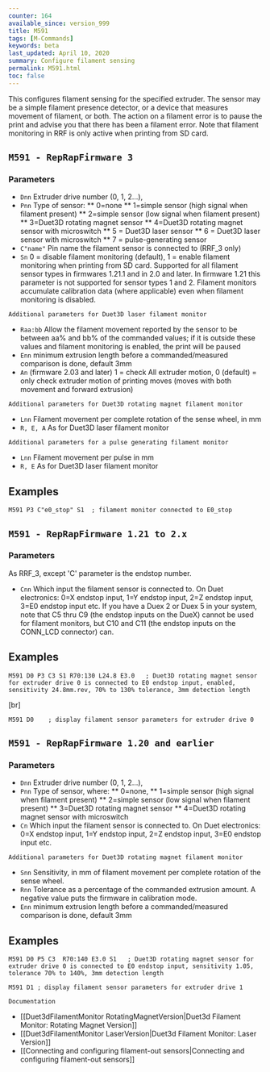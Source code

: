 ```yaml
---
counter: 164
available_since: version_999
title: M591
tags: [M-Commands] 
keywords: beta 
last_updated: April 10, 2020 
summary: Configure filament sensing 
permalink: M591.html
toc: false 
---
```



This configures filament sensing for the specified extruder. The sensor may be a simple filament presence detector, or a device that measures movement of filament, or both. The action on a filament error is to pause the print and advise you that there has been a filament error. Note that filament monitoring in RRF is only active when printing from SD card.

## ` M591 - RepRapFirmware 3  ` 

### Parameters

* `Dnn` Extruder drive number (0, 1, 2...),
* `Pnn` Type of sensor: 
** 0=none
** 1=simple sensor (high signal when filament present)
** 2=simple sensor (low signal when filament present)
** 3=Duet3D rotating magnet sensor
** 4=Duet3D rotating magnet sensor with microswitch
** 5 = Duet3D laser sensor
** 6 = Duet3D laser sensor with microswitch
** 7 = pulse-generating sensor
* `C"name"` Pin name the filament sensor is connected to (RRF_3 only)
* `Sn` 0 = disable filament monitoring (default), 1 = enable filament monitoring when printing from SD card. Supported for all filament sensor types in firmwares 1.21.1 and in 2.0 and later. In firmware 1.21 this parameter is not supported for sensor types 1 and 2. Filament monitors accumulate calibration data (where applicable) even when filament monitoring is disabled.

`Additional parameters for Duet3D laser filament monitor`

* `Raa:bb` Allow the filament movement reported by the sensor to be between aa% and bb% of the commanded values; if it is outside these values and filament monitoring is enabled, the print will be paused
* `Enn` minimum extrusion length before a commanded/measured comparison is done, default 3mm
* `An` (firmware 2.03 and later) 1 = check All extruder motion, 0 (default) = only check extruder motion of printing moves (moves with both movement and forward extrusion)

`Additional parameters for Duet3D rotating magnet filament monitor`

* `Lnn` Filament movement per complete rotation of the sense wheel, in mm
* `R, E, A` As for Duet3D laser filament monitor

`Additional parameters for a pulse generating filament monitor`

* `Lnn` Filament movement per pulse in mm
* `R, E` As for Duet3D laser filament monitor

## Examples

```
M591 P3 C"e0_stop" S1  ; filament monitor connected to E0_stop
```

## ` M591 - RepRapFirmware 1.21 to 2.x  ` 

### Parameters

As RRF_3, except 'C' parameter is the endstop number.

* `Cnn` Which input the filament sensor is connected to. On Duet electronics:  0=X endstop input, 1=Y endstop input, 2=Z endstop input, 3=E0 endstop input etc. If you have a Duex 2 or Duex 5 in your system, note that C5 thru C9 (the endstop inputs on the DueX) cannot be used for filament monitors, but C10 and C11 (the endstop inputs on the CONN_LCD connector) can.

## Examples

```
M591 D0 P3 C3 S1 R70:130 L24.8 E3.0   ; Duet3D rotating magnet sensor for extruder drive 0 is connected to E0 endstop input, enabled, sensitivity 24.8mm.rev, 70% to 130% tolerance, 3mm detection length
```

[br]

```
M591 D0    ; display filament sensor parameters for extruder drive 0
```

## ` M591 - RepRapFirmware 1.20 and earlier  ` 

### Parameters

* `Dnn` Extruder drive number (0, 1, 2...),
* `Pnn` Type of sensor, where: 
** 0=none, 
** 1=simple sensor (high signal when filament present)
** 2=simple sensor (low signal when filament present)
** 3=Duet3D rotating magnet sensor
** 4=Duet3D rotating magnet sensor with microswitch
* `Cn` Which input the filament sensor is connected to. On Duet electronics: 0=X endstop input, 1=Y endstop input, 2=Z endstop input, 3=E0 endstop input etc.

`Additional parameters for Duet3D rotating magnet filament monitor`

* `Snn` Sensitivity, in mm of filament movement per complete rotation of the sense wheel.  
* `Rnn` Tolerance as a percentage of the commanded extrusion amount. A negative value puts the firmware in calibration mode.
* `Enn` minimum extrusion length before a commanded/measured comparison is done, default 3mm

## Examples

```
M591 D0 P5 C3  R70:140 E3.0 S1   ; Duet3D rotating magnet sensor for extruder drive 0 is connected to E0 endstop input, sensitivity 1.05, tolerance 70% to 140%, 3mm detection length
```

```
M591 D1 ; display filament sensor parameters for extruder drive 1
```

`Documentation`

* [[Duet3dFilamentMonitor RotatingMagnetVersion|Duet3d Filament Monitor: Rotating Magnet Version]]
* [[Duet3dFilamentMonitor LaserVersion|Duet3d Filament Monitor: Laser Version]]
* [[Connecting and configuring filament-out sensors|Connecting and configuring filament-out sensors]]

